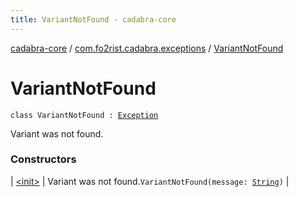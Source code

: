 ```yaml
---
title: VariantNotFound - cadabra-core
---
```


[cadabra-core](../../index.html) / [com.fo2rist.cadabra.exceptions](../index.html) / [VariantNotFound](./index.html)

# VariantNotFound

`class VariantNotFound : `[`Exception`](https://docs.oracle.com/javase/6/docs/api/java/lang/Exception.html)

Variant was not found.

### Constructors

| [&lt;init&gt;](-init-.html) | Variant was not found.`VariantNotFound(message: `[`String`](https://kotlinlang.org/api/latest/jvm/stdlib/kotlin/-string/index.html)`)` |

